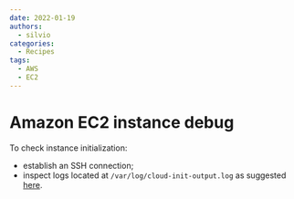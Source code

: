 ```yaml
---
date: 2022-01-19
authors:
  - silvio
categories:
  - Recipes
tags:
  - AWS
  - EC2
---
```


# Amazon EC2 instance debug

<!-- more -->

To check instance initialization:

- establish an SSH connection;
- inspect logs located at `/var/log/cloud-init-output.log` as suggested [here](https://docs.aws.amazon.com/AWSEC2/latest/UserGuide/user-data.html#user-data-console).
